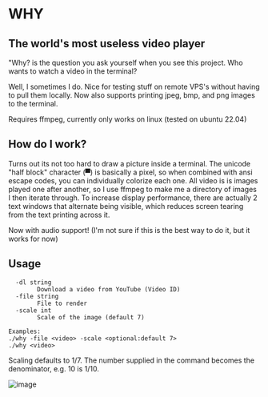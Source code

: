 # WHY

## The world's most useless video player

"Why? is the question you ask yourself when you see this project. Who wants to watch a video in the terminal?

Well, I sometimes I do. Nice for testing stuff on remote VPS's without having to pull them locally. Now also supports
printing jpeg, bmp, and png images to the terminal.

Requires ffmpeg, currently only works on linux (tested on ubuntu 22.04)

## How do I work?

Turns out its not too hard to draw a picture inside a terminal. The unicode "half block" character (▀) is basically a pixel, so when combined with ansi escape codes, you can individually colorize each one. All video is is images played one after another, so I use ffmpeg to make me a directory of images I then iterate through. To increase display performance, there are actually 2 text windows that alternate being visible, which reduces screen tearing from the text printing across it.


Now with audio support! (I'm not sure if this is the best way to do it, but it works for now)
## Usage
```
  -dl string
        Download a video from YouTube (Video ID)
  -file string
        File to render
  -scale int
        Scale of the image (default 7)

Examples:
./why -file <video> -scale <optional:default 7> 
./why <video>
```

Scaling defaults to 1/7. The number supplied in the command becomes the denominator, e.g. 10 is 1/10.

![image](why.gif)
